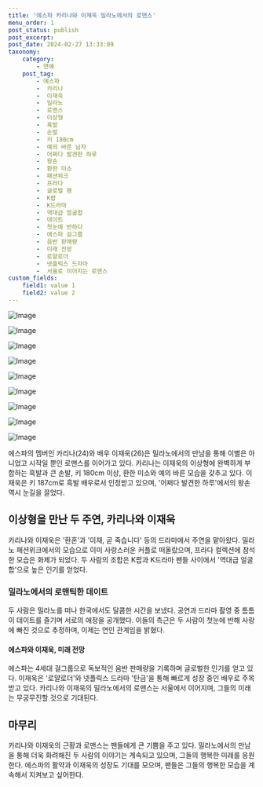 ```yaml
---
title: '에스파 카리나와 이재욱 밀라노에서의 로맨스'
menu_order: 1
post_status: publish
post_excerpt: 
post_date: 2024-02-27 13:33:09
taxonomy:
    category:
        - 연예
    post_tag:
        - 에스파
        -  카리나
        -  이재욱
        -  밀라노
        -  로맨스
        -  이상형
        -  흑발
        -  손발
        -  키 180cm
        -  예의 바른 남자
        -  어쩌다 발견한 하루
        -  왕손
        -  환한 미소
        -  패션위크
        -  프라다
        -  글로벌 팬
        -  K팝
        -  K드라마
        -  역대급 얼굴합
        -  데이트
        -  첫눈에 반하다
        -  에스파 걸그룹
        -  음반 판매량
        -  미래 전망
        -  로얄로더
        -  넷플릭스 드라마
        -  서울로 이어지는 로맨스
custom_fields:
    field1: value 1
    field2: value 2
---
```


![Image](https://mimgnews.pstatic.net/image/433/2024/02/27/0000101915_001_20240227102001509.png?type=w540)

![Image](https://ssl.pstatic.net/mimgnews/image/433/2024/02/27/0000101915_002_20240227102001894.png?type=w540)

![Image](https://mimgnews.pstatic.net/image/433/2024/02/27/0000101915_003_20240227102002265.png?type=w540)

![Image](https://ssl.pstatic.net/mimgnews/image/433/2024/02/27/0000101915_004_20240227102002722.png?type=w540)

![Image](https://mimgnews.pstatic.net/image/433/2024/02/27/0000101915_005_20240227102003081.png?type=w540)

![Image](https://ssl.pstatic.net/mimgnews/image/433/2024/02/27/0000101915_006_20240227102003616.png?type=w540)

![Image](https://mimgnews.pstatic.net/image/433/2024/02/27/0000101915_007_20240227102004057.jpg?type=w540)

![Image](https://ssl.pstatic.net/mimgnews/image/433/2024/02/27/0000101915_008_20240227102004292.png?type=w540)

![Image](https://mimgnews.pstatic.net/image/433/2024/02/27/0000101915_009_20240227102004827.png?type=w540)

에스파의 멤버인 카리나(24)와 배우 이재욱(26)은 밀라노에서의 만남을 통해 이별은 아니었고 시작일 뿐인 로맨스를 이어가고 있다. 카리나는 이재욱의 이상형에 완벽하게 부합하는 흑발과 큰 손발, 키 180cm 이상, 환한 미소와 예의 바른 모습을 갖추고 있다. 이재욱은 키 187cm로 흑발 배우로서 인정받고 있으며, '어쩌다 발견한 하루'에서의 왕손 역시 눈길을 끌었다. 
## 이상형을 만난 두 주연, 카리나와 이재욱
카리나와 이재욱은 '환혼'과 '이재, 곧 죽습니다' 등의 드라마에서 주연을 맡아왔다. 밀라노 패션위크에서의 모습으로 이미 사랑스러운 커플로 떠올랐으며, 프라다 컬렉션에 참석한 모습은 화제가 되었다. 두 사람의 조합은 K팝과 K드라마 팬들 사이에서 '역대급 얼굴합'으로 높은 인기를 얻었다.
### 밀라노에서의 로맨틱한 데이트
두 사람은 밀라노를 떠나 한국에서도 달콤한 시간을 보냈다. 공연과 드라마 촬영 중 틈틈이 데이트를 즐기며 서로의 애정을 공개했다. 이들의 측근은 두 사람이 첫눈에 반해 사랑에 빠진 것으로 추정하며, 이제는 연인 관계임을 밝혔다.
#### 에스파와 이재욱, 미래 전망
에스파는 4세대 걸그룹으로 독보적인 음반 판매량을 기록하며 글로벌한 인기를 얻고 있다. 이재욱은 '로얄로더'와 넷플릭스 드라마 '탄금'을 통해 빠르게 성장 중인 배우로 주목받고 있다. 카리나와 이재욱의 밀라노에서의 로맨스는 서울에서 이어지며, 그들의 미래는 무궁무진할 것으로 기대된다.
## 마무리
카리나와 이재욱의 근황과 로맨스는 팬들에게 큰 기쁨을 주고 있다. 밀라노에서의 만남을 통해 더욱 화려해진 두 사람의 이야기는 계속되고 있으며, 그들의 행복한 미래를 응원한다. 에스파의 활약과 이재욱의 성장도 기대를 모으며, 팬들은 그들의 행복한 모습을 계속해서 지켜보고 싶어한다.
